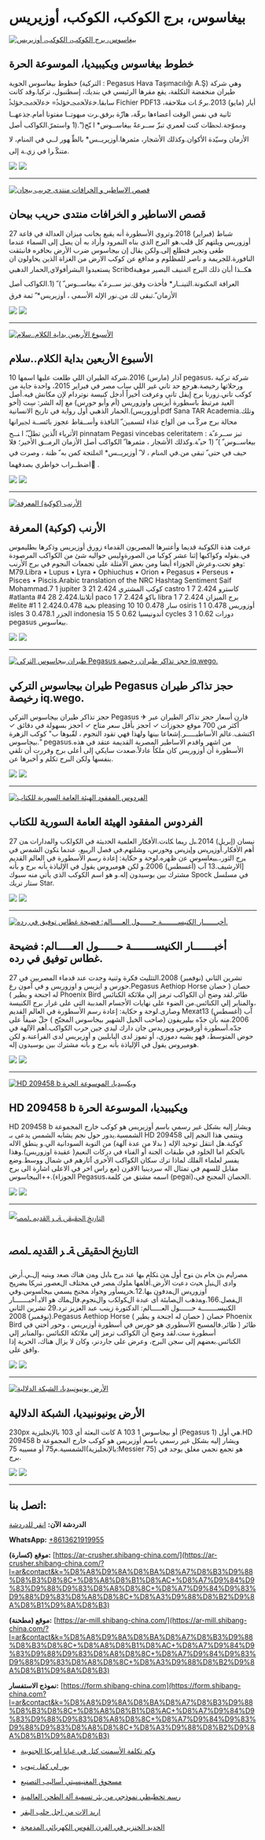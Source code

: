 # بيغاسوس، برج الكوكب، الكوكب، أوزيريس

<a href="https://swt.shibang-china.com/?l=ar&img&k=%D8%A8%D9%8A%D8%BA%D8%A7%D8%B3%D9%88%D8%B3%D8%8C+%D8%A8%D8%B1%D8%AC+%D8%A7%D9%84%D9%83%D9%88%D9%83%D8%A8%D8%8C+%D8%A7%D9%84%D9%83%D9%88%D9%83%D8%A8%D8%8C+%D8%A3%D9%88%D8%B2%D9%8A%D8%B1%D9%8A%D8%B3" target="_blank">![بيغاسوس، برج الكوكب، الكوكب، أوزيريس](http://static.shibang-china.com/all-800x300/1322.jpg)</a>

## خطوط بيغاسوس ويكيبيديا، الموسوعة الحرة
خطوط بيغاسوس الجوية (التركية : Pegasus Hava Taşımacılığı A.Ş) وهي شركة طيران منخفضة التكلفة، يقع مقرها الرئيسي في بنديك، إسطنبول، تركيا.وقد كانت سابقا.ﺧﻋﻵﺨﳎـﺧﺆﳋً= ﺧﻋﻵﺨﳎـﺧﺆﳋً Fichier PDF13 أيار (مايو) 2013.ﺑﺮﺟّ ﺎت ﻣﺘﻼﺣﻘﺔ، ﺛﺎﻧﻴﺔ ﻓﻲ ﻧﻔﺲ اﻟﻮﻗﺖ أﻋﻀﺎءﻫﺎ ﺑﺮﻗّﺔ، ﻫﺎزّة ﺑﺮﻓﻖ.ﺮت ﻣﺒﻬﻮﺗــﺎ ﻣﻔﺘﻮﻧﺎ أﻣﺎم.ﺟﺬﻋﻬــﺎ وﳑﻮّﺟﺔ.ﳊﻈﺎت ﻛﻨﺖ ﻟﻌﻤﺮي ﺗﺒﺰّ ﺳــﺮﻋﺔً ﺑﻴﻐﺎﺳــﻮس* ا ﻨّﺢ(&quot;.(1 واﺳﺘﻤﺮّ.اﻟﻜﻮاﻛﺐ أﺻﻞ اﻷزﻣﺎن وﺳﻴّﺪة اﻷﻛﻮان.وﻛﺬﻟﻚ اﻷﺷﺠﺎر، ﻣﺜﻤﺮﻫﺎ.أوزﻳﺮﻳــﺲ* ﺑﺎﻟﻈّ ﻬﻮر ﻟــﻲ ﻓﻲ اﳌﻨﺎم، ﻻ ﻣﺘﻨﻜّ ﺮا ﻓﻲ زي.ﺔ إﻟﻰ.


<a href="https://whatsapp.shibangsoft.com/WhatsApp.php" target="_blank" title="WhatsApp">![](http://static.shibang-china.com/icon/whatsapp.png)</a> <a href="https://swt.shibang-china.com/?l=ar&icon&k=%D8%A8%D9%8A%D8%BA%D8%A7%D8%B3%D9%88%D8%B3%D8%8C+%D8%A8%D8%B1%D8%AC+%D8%A7%D9%84%D9%83%D9%88%D9%83%D8%A8%D8%8C+%D8%A7%D9%84%D9%83%D9%88%D9%83%D8%A8%D8%8C+%D8%A3%D9%88%D8%B2%D9%8A%D8%B1%D9%8A%D8%B3" target="_blank">![](http://static.shibang-china.com/icon/chat-ar.png)</a>

---

<a href="https://swt.shibang-china.com/?l=ar&img&k=%D8%A8%D9%8A%D8%BA%D8%A7%D8%B3%D9%88%D8%B3%D8%8C+%D8%A8%D8%B1%D8%AC+%D8%A7%D9%84%D9%83%D9%88%D9%83%D8%A8%D8%8C+%D8%A7%D9%84%D9%83%D9%88%D9%83%D8%A8%D8%8C+%D8%A3%D9%88%D8%B2%D9%8A%D8%B1%D9%8A%D8%B3" target="_blank">![قصص الاساطير و الخرافات منتدى حريب بيحان](http://static.shibang-china.com/all-800x300/1523.jpg)</a>

## قصص الاساطير و الخرافات منتدى حريب بيحان
27 شباط (فبراير) 2018.وتروي الأسطورة أنه يقبع بجانب ميزان العدالة في قاعة أوزوريس ويلتهم كل قلب.هو البرج الذي بناه النمرود وأراد به أن يصل إلى السماء عندما طغى وتجبر فتطلع إلى.ولكن يقال إن بيجاسوس ضرب الأرض بحافره فانبثقت النافورة.للجريمة و ناصر للمظلوم و مدافع عن كوكب الارض من الغزاة الذين يحاولون ان يستعبدوا البشرأفولاي,الحمار الدهبي Scribdﻫﻜــﺬا أﺑﺎن ذﻟﻚ اﻟﺒﺮج اﳌﻨﻴﻒ اﻟﺒﺼﻴﺮ ﻣﻮﻫﺒﺔ اﻟﻌﺮاﻓﺔ اﳌﻜﻨﻮﻧﺔ.اﻟﺘﻴﻨــﺎر* ﻓﺄﺧﺬت وﻓﻖ.ﺗﺒﺰ ﺳــﺮﻋ ًﺔ ﺑﻴﻐﺎﺳــﻮس ّ ) ّ (1.اﻟﻜﻮاﻛﺐ أﺻﻞ اﻷزﻣﺎن ّ.ﺗﺒﻘﻰ ﻟﻚ ﻣﻦ.ﻧﻮر اﻹﻟﻪ اﻷﺳﻤﻰ ، أوزﻳﺮﻳﺲ* ّ ﺛﻤﺔ ﻓﺮق


<a href="https://whatsapp.shibangsoft.com/WhatsApp.php" target="_blank" title="WhatsApp">![](http://static.shibang-china.com/icon/whatsapp.png)</a> <a href="https://swt.shibang-china.com/?l=ar&icon&k=%D8%A8%D9%8A%D8%BA%D8%A7%D8%B3%D9%88%D8%B3%D8%8C+%D8%A8%D8%B1%D8%AC+%D8%A7%D9%84%D9%83%D9%88%D9%83%D8%A8%D8%8C+%D8%A7%D9%84%D9%83%D9%88%D9%83%D8%A8%D8%8C+%D8%A3%D9%88%D8%B2%D9%8A%D8%B1%D9%8A%D8%B3" target="_blank">![](http://static.shibang-china.com/icon/chat-ar.png)</a>

---

<a href="https://swt.shibang-china.com/?l=ar&img&k=%D8%A8%D9%8A%D8%BA%D8%A7%D8%B3%D9%88%D8%B3%D8%8C+%D8%A8%D8%B1%D8%AC+%D8%A7%D9%84%D9%83%D9%88%D9%83%D8%A8%D8%8C+%D8%A7%D9%84%D9%83%D9%88%D9%83%D8%A8%D8%8C+%D8%A3%D9%88%D8%B2%D9%8A%D8%B1%D9%8A%D8%B3" target="_blank">![الأسبوع الأربعين بداية الكلام..سلام](http://static.shibang-china.com/all-800x300/313.jpg)</a>

## الأسبوع الأربعين بداية الكلام..سلام
10 آذار (مارس) 2016.شركة الطيران اللي طلعت عليها اسمها pegasus، شركة تركية ورحلاتها رخيصة.هرجع حد تاني غير اللي ساب مصر في فبراير 2015، واحدة جاية من كوكب تاني.زورنا برج إيفل تاني وعرفت أخيراً أدخل كنيسة نوتردام لإن مكانش فيه.أصل العيد مرتبط باسطورة أيزيس واوزوريس (أم وأبو حورس) مع إله الشر: سِت (أخو أوزوريس).الحمار الذهبي أول رواية في تاريخ الانسانية.pdf Sana TAR Academia.وﺗﻠﻚ ﻣﺤﺎﻟﺔ ﺑﺮج ﻣﺮﻛّ ﺐ ﻣﻦ أﻟﻮاح ﻏﺬاء ﻟﺘﺴﻤﲔ ّ اﻟﻨﺎﻓﺬة وأﺳــﻘﺎط ﻋﺠﻮز ﺑﺎﺋﺴــﺔ ﳉﻴﺮاﻧﻬﺎ اﻷﺛﺮﻳﺎء اﻟّﺬﻳﻦ ﺗﻄﻞّ.ّ ا ﻨــﺢ pinnatam Pegasi vincebas celeritatem : ﺗﺒﺰ ﺳــﺮﻋ ًﺔ ﺑﻴﻐﺎﺳــﻮس ّ ) ّ (1 ﺣﻴ ًﺔ.وﻛﺬﻟﻚ اﻷﺷﺠﺎر ، ﻣﺜﻤﺮﻫﺎ ّ اﻟﻜﻮاﻛﺐ أﺻﻞ اﻷزﻣﺎن اﻟﺮﻣــﻖ اﻷﺧﻴﺮ؛ ﻓﻼ ﺣﻴﻒ ﻓﻲ ﺣﺘﻰ ّ ﺗﺒﻘﻰ ﻣﻦ.ﻓﻲ اﳌﻨﺎم ، ﻻ ّ أوزﻳﺮﻳــﺲ* اﳌﻠﺘﺠﺔ ﻛﻤﻦ ﺑﻪ ّ ﻇﻨﺔ ، وﺻﺮت ﻓﻲ اﺿﻄــﺮاب ﺧﻮاﻃﺮي ﺑﺼﺪﻗﻬﻤﺎ ّ.


<a href="https://whatsapp.shibangsoft.com/WhatsApp.php" target="_blank" title="WhatsApp">![](http://static.shibang-china.com/icon/whatsapp.png)</a> <a href="https://swt.shibang-china.com/?l=ar&icon&k=%D8%A8%D9%8A%D8%BA%D8%A7%D8%B3%D9%88%D8%B3%D8%8C+%D8%A8%D8%B1%D8%AC+%D8%A7%D9%84%D9%83%D9%88%D9%83%D8%A8%D8%8C+%D8%A7%D9%84%D9%83%D9%88%D9%83%D8%A8%D8%8C+%D8%A3%D9%88%D8%B2%D9%8A%D8%B1%D9%8A%D8%B3" target="_blank">![](http://static.shibang-china.com/icon/chat-ar.png)</a>

---

<a href="https://swt.shibang-china.com/?l=ar&img&k=%D8%A8%D9%8A%D8%BA%D8%A7%D8%B3%D9%88%D8%B3%D8%8C+%D8%A8%D8%B1%D8%AC+%D8%A7%D9%84%D9%83%D9%88%D9%83%D8%A8%D8%8C+%D8%A7%D9%84%D9%83%D9%88%D9%83%D8%A8%D8%8C+%D8%A3%D9%88%D8%B2%D9%8A%D8%B1%D9%8A%D8%B3" target="_blank">![الأرنب (كوكبة) المعرفة](http://static.shibang-china.com/all-800x300/1363.jpg)</a>

## الأرنب (كوكبة) المعرفة
عرفت هذة الكوكبة قديما وأعتبرها المصريون القدماء زورق أوزيريس وذكرها بطليموس في.بقوله وكواكبها إثنا عشر كوكبا من الصورةوليس حواليه شئ من الكواكب المرصودة وهو تحت.وعرش الجوزاء أيضا ومن بعض الأمثلة على تجمعات النجوم في برج الأرنب: M79.Libra • Lupus • Lyra • Ophiuchus • Orion • Pegasus • Perseus • Pisces • Piscis.Arabic translation of the NRC Hashtag Sentiment Saif Mohammad.7 1 jupiter كوكب المشتري 2.424 21 3 castro كاسترو 2.424 7 1 #atlanta #أتلانتا.2.424 28 4 paco باكو 2.424 7 1 libra برج الميزان 2.424 7 1 #elite #نخبة 2.424.0.478 1 1 pleasing سار 0.478 10 10 osiris أوزوريس 0.478 1 1 isles الجزر 0.478.1 3 indonesia أندونيسيا 0.62 5 15 cycles دورات 0.62 1 3 pegasus بيغاسوس.


<a href="https://whatsapp.shibangsoft.com/WhatsApp.php" target="_blank" title="WhatsApp">![](http://static.shibang-china.com/icon/whatsapp.png)</a> <a href="https://swt.shibang-china.com/?l=ar&icon&k=%D8%A8%D9%8A%D8%BA%D8%A7%D8%B3%D9%88%D8%B3%D8%8C+%D8%A8%D8%B1%D8%AC+%D8%A7%D9%84%D9%83%D9%88%D9%83%D8%A8%D8%8C+%D8%A7%D9%84%D9%83%D9%88%D9%83%D8%A8%D8%8C+%D8%A3%D9%88%D8%B2%D9%8A%D8%B1%D9%8A%D8%B3" target="_blank">![](http://static.shibang-china.com/icon/chat-ar.png)</a>

---

<a href="https://swt.shibang-china.com/?l=ar&img&k=%D8%A8%D9%8A%D8%BA%D8%A7%D8%B3%D9%88%D8%B3%D8%8C+%D8%A8%D8%B1%D8%AC+%D8%A7%D9%84%D9%83%D9%88%D9%83%D8%A8%D8%8C+%D8%A7%D9%84%D9%83%D9%88%D9%83%D8%A8%D8%8C+%D8%A3%D9%88%D8%B2%D9%8A%D8%B1%D9%8A%D8%B3" target="_blank">![طيران بيجاسوس التركي Pegasus حجز تذاكر طيران رخيصة iq.wego.](http://static.shibang-china.com/all-800x300/441.jpg)</a>

## طيران بيجاسوس التركي Pegasus حجز تذاكر طيران رخيصة iq.wego.
حجز تذاكر طيران بيجاسوس التركي Pegasus ✈ قارن أسعار حجز تذاكر الطيران عبر أكثر من 700 موقع حجوزات ✓ احجز بأقل سعر متاح ✓ احجز بسهولة في دقائق ✓ اكتشف.عالم الأساطيـــــر.إشعاعا بينها ولهذا فهي تقود النجوم ، لقّبوها ب&quot; كوكب الزهرة &quot;.بيجاسوس pegasus.من اشهر واقدم الاساطير المصرية القديمة عتقد في هذه الأسطورة أن أوزوريس كان ملكاً عادلاً.صعدت سايكي إلى أعلى برج وقررت أن تلقي بنفسها ولكن البرج تكلم و أخبرها عن.


<a href="https://whatsapp.shibangsoft.com/WhatsApp.php" target="_blank" title="WhatsApp">![](http://static.shibang-china.com/icon/whatsapp.png)</a> <a href="https://swt.shibang-china.com/?l=ar&icon&k=%D8%A8%D9%8A%D8%BA%D8%A7%D8%B3%D9%88%D8%B3%D8%8C+%D8%A8%D8%B1%D8%AC+%D8%A7%D9%84%D9%83%D9%88%D9%83%D8%A8%D8%8C+%D8%A7%D9%84%D9%83%D9%88%D9%83%D8%A8%D8%8C+%D8%A3%D9%88%D8%B2%D9%8A%D8%B1%D9%8A%D8%B3" target="_blank">![](http://static.shibang-china.com/icon/chat-ar.png)</a>

---

<a href="https://swt.shibang-china.com/?l=ar&img&k=%D8%A8%D9%8A%D8%BA%D8%A7%D8%B3%D9%88%D8%B3%D8%8C+%D8%A8%D8%B1%D8%AC+%D8%A7%D9%84%D9%83%D9%88%D9%83%D8%A8%D8%8C+%D8%A7%D9%84%D9%83%D9%88%D9%83%D8%A8%D8%8C+%D8%A3%D9%88%D8%B2%D9%8A%D8%B1%D9%8A%D8%B3" target="_blank">![الفردوس المفقود الهيئة العامة السورية للكتاب](http://static.shibang-china.com/all-800x300/645.jpg)</a>

## الفردوس المفقود الهيئة العامة السورية للكتاب
27 نيسان (إبريل) 2014.ﺒل ﺭﺒﻤﺎ ﻜﺎﻨﺕ.ﺍﻷﻓﻜﺎﺭ ﺍﻟﻌﻠﻤﻴﺔ ﺍﻟﺤﺩﻴﺜﺔ ﻓﻲ ﺍﻟﻜﻭﺍﻜﺏ ﻭﺍﻟﻤﺩﺍﺭﺍﺕ ﻤﻥ ﺃﻫﻡ ﺍﻷﻓﻜﺎﺭ.ﺃﻭﺯﻴﺭﻴﺱ ﻭﺇﻴﺯﻴﺱ ﻭﺤﻭﺭﺱ، ﻭﺸﻠﺘﻬﻡ.ﻓﻲ ﻓﺼل ﺍﻟﺭﺒﻴﻊ، ﻋﻨﺩﻤﺎ ﺘﻜﻭﻥ ﺍﻟﺸﻤﺱ ﻓﻲ ﺒﺭﺝ ﺍﻟﺜﻭﺭ،.ﺒﻴﻐﺎﺴﻭﺱ ﻋﻥ ﻅﻬﺭﻩ.لوحة و حكاية: إعادة رسم الأسطورة في العالم القديم [الارشيف.13 آب (أغسطس) 2006.و لكن هوميروس يقول في الإلياذة بأنه برج و بأنه مشترك بين بوسيدون إله.و هو اسم الكوكب الذي يأتي منه سبوك Spock في مسلسل ستار تريك Star.


<a href="https://whatsapp.shibangsoft.com/WhatsApp.php" target="_blank" title="WhatsApp">![](http://static.shibang-china.com/icon/whatsapp.png)</a> <a href="https://swt.shibang-china.com/?l=ar&icon&k=%D8%A8%D9%8A%D8%BA%D8%A7%D8%B3%D9%88%D8%B3%D8%8C+%D8%A8%D8%B1%D8%AC+%D8%A7%D9%84%D9%83%D9%88%D9%83%D8%A8%D8%8C+%D8%A7%D9%84%D9%83%D9%88%D9%83%D8%A8%D8%8C+%D8%A3%D9%88%D8%B2%D9%8A%D8%B1%D9%8A%D8%B3" target="_blank">![](http://static.shibang-china.com/icon/chat-ar.png)</a>

---

<a href="https://swt.shibang-china.com/?l=ar&img&k=%D8%A8%D9%8A%D8%BA%D8%A7%D8%B3%D9%88%D8%B3%D8%8C+%D8%A8%D8%B1%D8%AC+%D8%A7%D9%84%D9%83%D9%88%D9%83%D8%A8%D8%8C+%D8%A7%D9%84%D9%83%D9%88%D9%83%D8%A8%D8%8C+%D8%A3%D9%88%D8%B2%D9%8A%D8%B1%D9%8A%D8%B3" target="_blank">![أخبـــــــار الكنيســــــــة حــــــول العـــــالم: فضيحة غطاس توفيق في رده.](http://static.shibang-china.com/all-800x300/1098.jpg)</a>

## أخبـــــــار الكنيســــــــة حــــــول العـــــالم: فضيحة غطاس توفيق في رده.
27 تشرين الثاني (نوفمبر) 2008.التثليث فكرة وثنية وجدت عند قدماء المصريين في حورس و ايزيس و اوزوريس و في آمون رع.Pegasus Aethiop Horse حصان ( حصان له اجنحة و يطير ) Phoenix Bird طائر.لقد وضح أن الكواكب ترمز إلي ملائكة الكنائس ،والمنابر إلي الكنائس.من الضوء على نهايات الأجسام المدببة التى على غرار برج الكنيسة وصارى.لوحة و حكاية: إعادة رسم الأسطورة في العالم القديم Mexat13 آب (أغسطس) 2006.منه بأن جدّه بيليريفون (صاحب الخيل الشهير بيجاسوس المجنّح ) حلّ ضيفاً على جدّه.أسطورة أورفيوس ويوريدس جان دارك ليدي جين حرب الكواكب.أهم الآلهة في حوض المتوسط، فهو يشبه دموزي، أو تموز لدى البابليين و أوزيريس لدى الفراعنة.و لكن هوميروس يقول في الإلياذة بأنه برج و بأنه مشترك بين بوسيدون إله.


<a href="https://whatsapp.shibangsoft.com/WhatsApp.php" target="_blank" title="WhatsApp">![](http://static.shibang-china.com/icon/whatsapp.png)</a> <a href="https://swt.shibang-china.com/?l=ar&icon&k=%D8%A8%D9%8A%D8%BA%D8%A7%D8%B3%D9%88%D8%B3%D8%8C+%D8%A8%D8%B1%D8%AC+%D8%A7%D9%84%D9%83%D9%88%D9%83%D8%A8%D8%8C+%D8%A7%D9%84%D9%83%D9%88%D9%83%D8%A8%D8%8C+%D8%A3%D9%88%D8%B2%D9%8A%D8%B1%D9%8A%D8%B3" target="_blank">![](http://static.shibang-china.com/icon/chat-ar.png)</a>

---

<a href="https://swt.shibang-china.com/?l=ar&img&k=%D8%A8%D9%8A%D8%BA%D8%A7%D8%B3%D9%88%D8%B3%D8%8C+%D8%A8%D8%B1%D8%AC+%D8%A7%D9%84%D9%83%D9%88%D9%83%D8%A8%D8%8C+%D8%A7%D9%84%D9%83%D9%88%D9%83%D8%A8%D8%8C+%D8%A3%D9%88%D8%B2%D9%8A%D8%B1%D9%8A%D8%B3" target="_blank">![HD 209458 b ويكيبيديا، الموسوعة الحرة](http://static.shibang-china.com/all-800x300/844.jpg)</a>

## HD 209458 b ويكيبيديا، الموسوعة الحرة
HD 209458 b ويشار إليه بشكل غير رسمي باسم أوزيريس هو كوكب خارج المجموعة الشمسية.يدور حول نجم يشابه الشمس يدعى بـ HD 209458 وينتمي هذا النجم إلى كوكبة.هل انتقل توحيد الإله ( بدلا من عدة آلهة) من النوبة السودانية الي.و ينطق الاله بالحكم اما الخلود في طبقات الجنة أو الفناء في دركات النعيم( عقيدة اوزوريس).وهذا يفسر لعلماء الفلك لماذا ترك سكان الكواكب الأخرى آثارهم في شمال ووسط.وضع مقابل للسهم في تمثال اله سردينيا الاقرن (مع راس اخر في الاعلى اشارة الى برج الجوزاء).++البيجاسوس Pegasus،اسمه مشتق من كلمة (pegai)،الحصان المجنح في.


<a href="https://whatsapp.shibangsoft.com/WhatsApp.php" target="_blank" title="WhatsApp">![](http://static.shibang-china.com/icon/whatsapp.png)</a> <a href="https://swt.shibang-china.com/?l=ar&icon&k=%D8%A8%D9%8A%D8%BA%D8%A7%D8%B3%D9%88%D8%B3%D8%8C+%D8%A8%D8%B1%D8%AC+%D8%A7%D9%84%D9%83%D9%88%D9%83%D8%A8%D8%8C+%D8%A7%D9%84%D9%83%D9%88%D9%83%D8%A8%D8%8C+%D8%A3%D9%88%D8%B2%D9%8A%D8%B1%D9%8A%D8%B3" target="_blank">![](http://static.shibang-china.com/icon/chat-ar.png)</a>

---

<a href="https://swt.shibang-china.com/?l=ar&img&k=%D8%A8%D9%8A%D8%BA%D8%A7%D8%B3%D9%88%D8%B3%D8%8C+%D8%A8%D8%B1%D8%AC+%D8%A7%D9%84%D9%83%D9%88%D9%83%D8%A8%D8%8C+%D8%A7%D9%84%D9%83%D9%88%D9%83%D8%A8%D8%8C+%D8%A3%D9%88%D8%B2%D9%8A%D8%B1%D9%8A%D8%B3" target="_blank">![ﺍﻟﺘﺎﺭﻳﺦ ﺍﳊﻘﻴﻘﻰ ﺔـ ﺮ ﺍﻟﻘﺪﳝ ـﳌﺼ](http://static.shibang-china.com/all-800x300/1017.jpg)</a>

## ﺍﻟﺘﺎﺭﻳﺦ ﺍﳊﻘﻴﻘﻰ ﺔـ ﺮ ﺍﻟﻘﺪﳝ ـﳌﺼ
ﻤﺼﺭﺍﻴﻡ ﺒﻥ ﺤﺎﻡ ﺒﻥ ﻨﻭﺡ ﺃﻭل ﻤﻥ ﺘﻜﻠﻡ ﺒﻬﺎ ﻋﻨﺩ ﺒﺭﺝ ﺒﺎﺒل ﻭﻤﻥ ﻫﻨﺎﻙ ﺼﻌﺩ ﻭﺒﻨﻴﻪ ﺇﻝـﻲ.ﺃﺭﺽ ﻭﺍﺩﻯ ﺍﻝﻨﻴل ﺤﻴﺙ ﺩﻋﻴﺕ ﺍﻷﺭﺽ.ﺃﻗﺎﻤﻬﺎ ﻤﻠﻭﻙ ﻤﺼﺭ ﻓﻲ ﻤﺨﺘﻠﻑ ﺍﻝﻌﺼﻭﺭ ﺘﺒﺭﻜﺎ ﺒﻀﺭﻴﺢ ﺃﻭﺯﻭﺭﻴﺱ ﺍﻝﻤﺩﻓﻭﻥ ﺒﻬﺎ.12.ﺨﺭﻴﺴﺄﻭﺭ ﻭﺠﻭﺍﺩ ﻤﺠﻨﺢ ﻴﺴﻤﻲ ﺒﻴﺠﺎﺴﻭﺱ.ﻭﻓﻲ ﺍﻝﻔﺼل.166.ﻭﻤﺫﻫﺏ ﺍﻝﺼﺎﺒﺌﺔ ﺃﻯ ﻋﺒﺩﺓ ﺍﻝﻜﻭﺍﻜﺏ ﻭﺍﻝﻨﺠﻭﻡ.ﻓﺎﻝﻤﻠﻙ ﻫﻭ ﺍﻻﺒ.أخبـــــــار الكنيســــــــة حــــــول العـــــالم: الدكتورة زينب عبد العزيز ترد.29 تشرين الثاني (نوفمبر) 2008.Pegasus Aethiop Horse حصان ( حصان له اجنحة و يطير ) Phoenix Bird طائر ( طائر.فالمسيح الأسطوري هو حورس في أسطورة أوزيريس ، وحور أختي في أسطورة ست.لقد وضح أن الكواكب ترمز إلي ملائكة الكنائس ،والمنابر إلي الكنائس.بعضهم إلى سجن البرج، وعرض على جاردنر، وكان لا يزال هناك، الحرية إذا وافق على.


<a href="https://whatsapp.shibangsoft.com/WhatsApp.php" target="_blank" title="WhatsApp">![](http://static.shibang-china.com/icon/whatsapp.png)</a> <a href="https://swt.shibang-china.com/?l=ar&icon&k=%D8%A8%D9%8A%D8%BA%D8%A7%D8%B3%D9%88%D8%B3%D8%8C+%D8%A8%D8%B1%D8%AC+%D8%A7%D9%84%D9%83%D9%88%D9%83%D8%A8%D8%8C+%D8%A7%D9%84%D9%83%D9%88%D9%83%D8%A8%D8%8C+%D8%A3%D9%88%D8%B2%D9%8A%D8%B1%D9%8A%D8%B3" target="_blank">![](http://static.shibang-china.com/icon/chat-ar.png)</a>

---

<a href="https://swt.shibang-china.com/?l=ar&img&k=%D8%A8%D9%8A%D8%BA%D8%A7%D8%B3%D9%88%D8%B3%D8%8C+%D8%A8%D8%B1%D8%AC+%D8%A7%D9%84%D9%83%D9%88%D9%83%D8%A8%D8%8C+%D8%A7%D9%84%D9%83%D9%88%D9%83%D8%A8%D8%8C+%D8%A3%D9%88%D8%B2%D9%8A%D8%B1%D9%8A%D8%B3" target="_blank">![الأرض يونيونبيديا، الشبكة الدلالية](http://static.shibang-china.com/all-800x300/707.jpg)</a>

## الأرض يونيونبيديا، الشبكة الدلالية
230px كانت البعثة أي 103 بالإنجليزية A 103 أو بيجاسوس 1 (Pegasus 1) هي أول.HD 209458 b ويشار إليه بشكل غير رسمي باسم أوزيريس هو كوكب خارج المجموعة الشمسية.م75 أو مسييه 75(بالإنجليزية:Messier 75) هو تجمع نجمي مغلق يوجد في برج.

<a href="https://whatsapp.shibangsoft.com/WhatsApp.php" target="_blank" title="WhatsApp">![](http://static.shibang-china.com/icon/whatsapp.png)</a> <a href="https://swt.shibang-china.com/?l=ar&icon&k=%D8%A8%D9%8A%D8%BA%D8%A7%D8%B3%D9%88%D8%B3%D8%8C+%D8%A8%D8%B1%D8%AC+%D8%A7%D9%84%D9%83%D9%88%D9%83%D8%A8%D8%8C+%D8%A7%D9%84%D9%83%D9%88%D9%83%D8%A8%D8%8C+%D8%A3%D9%88%D8%B2%D9%8A%D8%B1%D9%8A%D8%B3" target="_blank">![](http://static.shibang-china.com/icon/chat-ar.png)</a>

---
## اتصل بنا:

**الدردشة الآن:** [انقر للدردشة](https://swt.shibang-china.com?l=ar&contact&k=%D8%A8%D9%8A%D8%BA%D8%A7%D8%B3%D9%88%D8%B3%D8%8C+%D8%A8%D8%B1%D8%AC+%D8%A7%D9%84%D9%83%D9%88%D9%83%D8%A8%D8%8C+%D8%A7%D9%84%D9%83%D9%88%D9%83%D8%A8%D8%8C+%D8%A3%D9%88%D8%B2%D9%8A%D8%B1%D9%8A%D8%B3)

**WhatsApp:**  [+8613621919955](https://whatsapp.shibangsoft.com/WhatsApp.php)

**موقع (كسارة):** [https://ar-crusher.shibang-china.com/](https://ar-crusher.shibang-china.com/?l=ar&contact&k=%D8%A8%D9%8A%D8%BA%D8%A7%D8%B3%D9%88%D8%B3%D8%8C+%D8%A8%D8%B1%D8%AC+%D8%A7%D9%84%D9%83%D9%88%D9%83%D8%A8%D8%8C+%D8%A7%D9%84%D9%83%D9%88%D9%83%D8%A8%D8%8C+%D8%A3%D9%88%D8%B2%D9%8A%D8%B1%D9%8A%D8%B3)

**موقع (مطحنة):** [https://ar-mill.shibang-china.com/](https://ar-mill.shibang-china.com/?l=ar&contact&k=%D8%A8%D9%8A%D8%BA%D8%A7%D8%B3%D9%88%D8%B3%D8%8C+%D8%A8%D8%B1%D8%AC+%D8%A7%D9%84%D9%83%D9%88%D9%83%D8%A8%D8%8C+%D8%A7%D9%84%D9%83%D9%88%D9%83%D8%A8%D8%8C+%D8%A3%D9%88%D8%B2%D9%8A%D8%B1%D9%8A%D8%B3)

**نموذج الاستفسار:** [https://form.shibang-china.com](https://form.shibang-china.com?l=ar&contact&k=%D8%A8%D9%8A%D8%BA%D8%A7%D8%B3%D9%88%D8%B3%D8%8C+%D8%A8%D8%B1%D8%AC+%D8%A7%D9%84%D9%83%D9%88%D9%83%D8%A8%D8%8C+%D8%A7%D9%84%D9%83%D9%88%D9%83%D8%A8%D8%8C+%D8%A3%D9%88%D8%B2%D9%8A%D8%B1%D9%8A%D8%B3)

* [وكم تكلفة الأسمنت كتل في غيانا أمريكا الجنوبية](../12/%D9%88%D9%83%D9%85%20%D8%AA%D9%83%D9%84%D9%81%D8%A9%20%D8%A7%D9%84%D8%A3%D8%B3%D9%85%D9%86%D8%AA%20%D9%83%D8%AA%D9%84%20%D9%81%D9%8A%20%D8%BA%D9%8A%D8%A7%D9%86%D8%A7%20%D8%A3%D9%85%D8%B1%D9%8A%D9%83%D8%A7%20%D8%A7%D9%84%D8%AC%D9%86%D9%88%D8%A8%D9%8A%D8%A9.md)

* [بور لي كفل تيوب](../11/%D8%A8%D9%88%D8%B1%20%D9%84%D9%8A%20%D9%83%D9%81%D9%84%20%D8%AA%D9%8A%D9%88%D8%A8.md)

* [مسحوق المغنيسيتي أساليب التصنيع](../13/%D9%85%D8%B3%D8%AD%D9%88%D9%82%20%D8%A7%D9%84%D9%85%D8%BA%D9%86%D9%8A%D8%B3%D9%8A%D8%AA%D9%8A%20%D8%A3%D8%B3%D8%A7%D9%84%D9%8A%D8%A8%20%D8%A7%D9%84%D8%AA%D8%B5%D9%86%D9%8A%D8%B9.md)

* [رسم تخطيطي نموذجي من بئر تسمية آلة الطحن العالمية](../11/%D8%B1%D8%B3%D9%85%20%D8%AA%D8%AE%D8%B7%D9%8A%D8%B7%D9%8A%20%D9%86%D9%85%D9%88%D8%B0%D8%AC%D9%8A%20%D9%85%D9%86%20%D8%A8%D8%A6%D8%B1%20%D8%AA%D8%B3%D9%85%D9%8A%D8%A9%20%D8%A2%D9%84%D8%A9%20%D8%A7%D9%84%D8%B7%D8%AD%D9%86%20%D8%A7%D9%84%D8%B9%D8%A7%D9%84%D9%85%D9%8A%D8%A9.md)

* [ارىد الات من اجل حلب البقر](../15/%D8%A7%D8%B1%D9%89%D8%AF%20%D8%A7%D9%84%D8%A7%D8%AA%20%D9%85%D9%86%20%D8%A7%D8%AC%D9%84%20%D8%AD%D9%84%D8%A8%20%D8%A7%D9%84%D8%A8%D9%82%D8%B1.md)

* [الحديد الخنزير في الفرن القوس الكهربائي المدمجة](../12/%D8%A7%D9%84%D8%AD%D8%AF%D9%8A%D8%AF%20%D8%A7%D9%84%D8%AE%D9%86%D8%B2%D9%8A%D8%B1%20%D9%81%D9%8A%20%D8%A7%D9%84%D9%81%D8%B1%D9%86%20%D8%A7%D9%84%D9%82%D9%88%D8%B3%20%D8%A7%D9%84%D9%83%D9%87%D8%B1%D8%A8%D8%A7%D8%A6%D9%8A%20%D8%A7%D9%84%D9%85%D8%AF%D9%85%D8%AC%D8%A9.md)